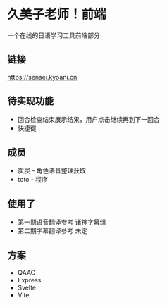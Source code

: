 # 久美子老师！前端
一个在线的日语学习工具前端部分

## 链接
https://sensei.kyoani.cn

## 待实现功能
 - 回合检查结束展示结果，用户点击继续再到下一回合
 - 快捷键

## 成员
 - 炭炭 - 角色语音整理获取
 - toto - 程序

## 使用了
 - 第一期语音翻译参考 诸神字幕组
 - 第二期字幕翻译参考 未定

## 方案
 - QAAC
 - Express
 - Svelte
 - Vite 